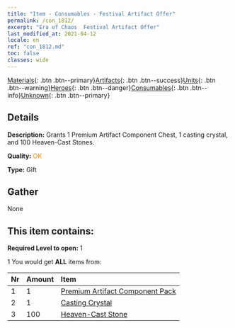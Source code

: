 ```yaml
---
title: "Item - Consumables - Festival Artifact Offer"
permalink: /con_1812/
excerpt: "Era of Chaos  Festival Artifact Offer"
last_modified_at: 2021-04-12
locale: en
ref: "con_1812.md"
toc: false
classes: wide
---
```

 [Materials](/){: .btn .btn--primary}[Artifacts](/Artifacts/){: .btn .btn--success}[Units](/Units/){: .btn .btn--warning}[Heroes](/Heroes/){: .btn .btn--danger}[Consumables](/Consumables/){: .btn .btn--info}[Unknown](/Unknown/){: .btn .btn--primary}

## Details
 **Description:** Grants 1 Premium Artifact Component Chest, 1 casting crystal, and 100 Heaven-Cast Stones.

 **Quality:** <span style="color: #FF8C00">OK</span>

 **Type:** Gift

## Gather

  None

## This item contains:

 **Required Level to open:** 1

 1 You would get **ALL** items  from:

  | Nr | Amount |     Item    |
  |:---|:-------|:------------|
  | 1 | 1 | [Premium Artifact Component Pack](/Items/con_1507/) | 
  | 2 | 1 | [Casting Crystal](/Items/art_189/) | 
  | 3 | 100 | [Heaven-Cast Stone](/Items/art_188/) | 
